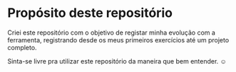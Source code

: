 # Propósito deste repositório
Criei este repositório com o objetivo de registar minha evolução com a ferramenta, registrando desde os meus primeiros exercícios até um projeto completo.<br>

Sinta-se livre pra utilizar este repositório da maneira que bem entender. ☺️